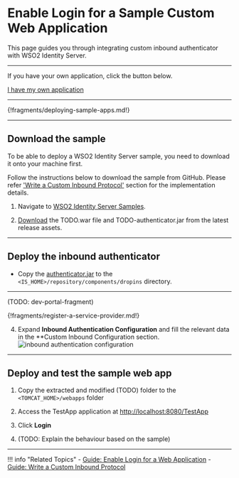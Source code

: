 # Enable Login for a Sample Custom Web Application

This page guides you through integrating custom inbound authenticator with WSO2 Identity Server.

----
If you have your own application, click the button below.

<a class="samplebtn_a" href="../../guides/login/integrate-custom-protocol" rel="nofollow noopener">I have my own application</a>

----

{!fragments/deploying-sample-apps.md!}

----

## Download the sample
To be able to deploy a WSO2 Identity Server sample, you need to download it onto your machine first.

Follow the instructions below to download the sample from GitHub. 
Please refer ['Write a Custom Inbound Protocol'](insertlink) section for the implementation details.

1. Navigate to [WSO2 Identity Server Samples](insertlink).

2. [Download](inserlink) the TODO.war file and TODO-authenticator.jar from the latest release assets.

---
## Deploy the inbound authenticator

 - Copy the [authenticator.jar](TODO:insert-download-link) to the `<IS_HOME>/repository/components/dropins` directory.
 
----

(TODO: dev-portal-fragment)

{!fragments/register-a-service-provider.md!}

4. Expand **Inbound Authentication Configuration** and fill the relevant data in the **Custom Inbound Configuration section.
![inbound authentication configuration](/assets/img/guides/custom-inbound-authenticator-config.png)

----

## Deploy and test the sample web app
1. Copy the extracted and modified (TODO) folder to the `<TOMCAT_HOME>/webapps` folder

2. Access the TestApp application at [http://localhost:8080/TestApp](insertlink)

3. Click **Login**

3. (TODO: Explain the behaviour based on the sample)


----

!!! info "Related Topics"
    - [Guide: Enable Login for a Web Application](../../../guides/login/integrate-custom-protocol)
    - [Guide: Write a Custom Inbound Protocol](TODO:insert-link-to-guide)